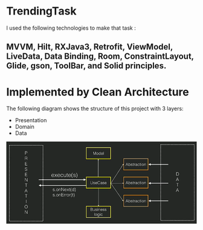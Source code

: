 # TrendingTask
I used the following technologies to make that task :
## MVVM, Hilt, RXJava3, Retrofit, ViewModel, LiveData, Data Binding, Room, ConstraintLayout, Glide, gson, ToolBar, and Solid principles.
# Implemented by Clean Architecture
The following diagram shows the structure of this project with 3 layers:
- Presentation
- Domain
- Data

![image](https://raw.githubusercontent.com/mohamedabdelziz82/TrendingTask/master/diagram.png?raw=true)
